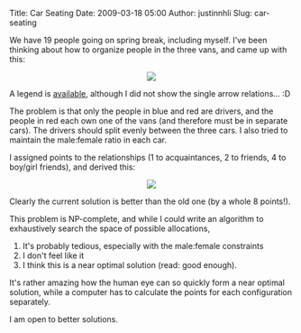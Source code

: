 Title: Car Seating
Date: 2009-03-18 05:00
Author: justinnhli
Slug: car-seating

We have 19 people going on spring break, including myself. I've been
thinking about how to organize people in the three vans, and came up
with this:

<div class="separator" style="clear:both;text-align:center;">

[![](http://justinnhli.files.wordpress.com/2009/03/da48a-seating_final.png?w=300)](http://justinnhli.files.wordpress.com/2009/03/da48a-seating_final.png)

</div>

A legend is [available](http://xkcd.com/173/), although I did not show
the single arrow relations... :D

The problem is that only the people in blue and red are drivers, and the
people in red each own one of the vans (and therefore must be in
separate cars). The drivers should split evenly between the three cars.
I also tried to maintain the male:female ratio in each car.

I assigned points to the relationships (1 to acquaintances, 2 to
friends, 4 to boy/girl friends), and derived this:

<div class="separator" style="clear:both;text-align:center;">

[![](http://justinnhli.files.wordpress.com/2009/03/59555-seating-2.png?w=300)](http://justinnhli.files.wordpress.com/2009/03/59555-seating-2.png)

</div>

Clearly the current solution is better than the old one (by a whole 8
points!).

This problem is NP-complete, and while I could write an algorithm to
exhaustively search the space of possible allocations,

1.  It's probably tedious, especially with the male:female constraints
2.  I don't feel like it
3.  I think this is a near optimal solution (read: good enough).

It's rather amazing how the human eye can so quickly form a near optimal
solution, while a computer has to calculate the points for each
configuration separately.

I am open to better solutions.

